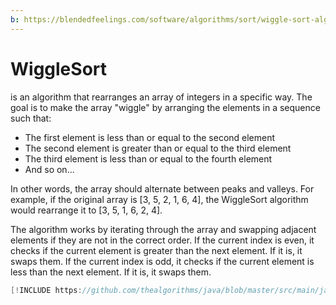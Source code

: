 ```yaml
---
b: https://blendedfeelings.com/software/algorithms/sort/wiggle-sort-algorithm.md
---
```


# WiggleSort
is an algorithm that rearranges an array of integers in a specific way. The goal is to make the array "wiggle" by arranging the elements in a sequence such that:

- The first element is less than or equal to the second element
- The second element is greater than or equal to the third element
- The third element is less than or equal to the fourth element
- And so on...

In other words, the array should alternate between peaks and valleys. For example, if the original array is [3, 5, 2, 1, 6, 4], the WiggleSort algorithm would rearrange it to [3, 5, 1, 6, 2, 4].

The algorithm works by iterating through the array and swapping adjacent elements if they are not in the correct order. If the current index is even, it checks if the current element is greater than the next element. If it is, it swaps them. If the current index is odd, it checks if the current element is less than the next element. If it is, it swaps them.

```java
[!INCLUDE https://github.com/thealgorithms/java/blob/master/src/main/java/com/thealgorithms/sorts/WiggleSort.java]
```